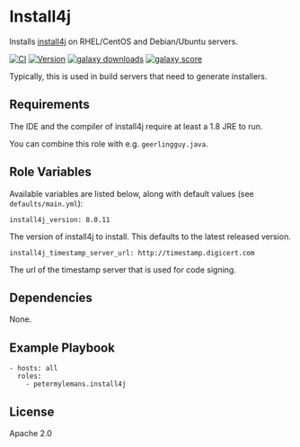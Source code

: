 Install4j
=========

Installs [install4j](https://www.ej-technologies.com/products/install4j/overview.html) on RHEL/CentOS and Debian/Ubuntu servers.

[![CI](https://github.com/petermylemans/ansible-role-install4j/workflows/CI/badge.svg)](https://github.com/petermylemans/ansible-role-install4j/actions)
[![Version](https://img.shields.io/github/v/release/petermylemans/ansible-role-install4j)](https://github.com/petermylemans/ansible-role-install4j/releases/)
[![galaxy downloads](https://img.shields.io/ansible/role/d/52985?label=galaxy%20downloads)](https://galaxy.ansible.com/petermylemans/install4j)
[![galaxy score](https://img.shields.io/ansible/quality/52985?label=galaxy%20quality%20score)](https://galaxy.ansible.com/petermylemans/install4j)

Typically, this is used in build servers that need to generate installers.

Requirements
------------

The IDE and the compiler of install4j require at least a 1.8 JRE to run.

You can combine this role with e.g. `geerlingguy.java`.

Role Variables
--------------

Available variables are listed below, along with default values (see `defaults/main.yml`):

`install4j_version: 8.0.11`

The version of install4j to install. This defaults to the latest released version.

`install4j_timestamp_server_url: http://timestamp.digicert.com`

The url of the timestamp server that is used for code signing. 

Dependencies
------------

None.

Example Playbook
----------------

```
- hosts: all
  roles:
    - petermylemans.install4j
```

License
-------

Apache 2.0
